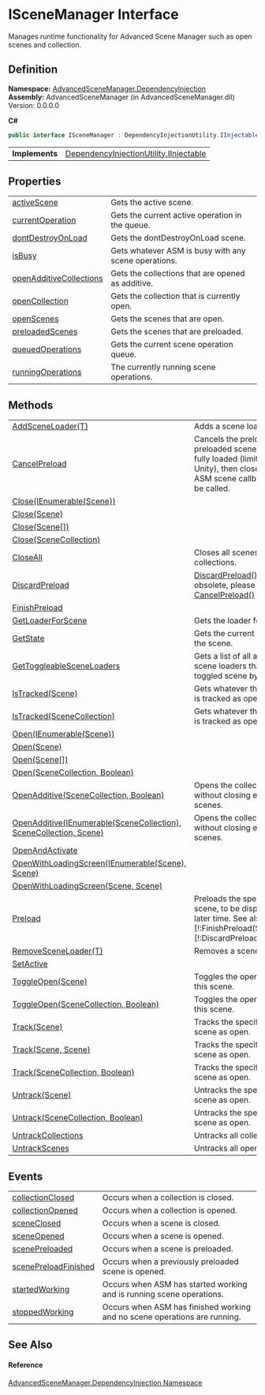 # ISceneManager Interface


Manages runtime functionality for Advanced Scene Manager such as open scenes and collection.



## Definition
**Namespace:** <a href="N_AdvancedSceneManager_DependencyInjection.md">AdvancedSceneManager.DependencyInjection</a>  
**Assembly:** AdvancedSceneManager (in AdvancedSceneManager.dll) Version: 0.0.0.0

**C#**
``` C#
public interface ISceneManager : DependencyInjectionUtility.IInjectable
```

<table><tr><td><strong>Implements</strong></td><td><a href="T_AdvancedSceneManager_DependencyInjection_DependencyInjectionUtility_IInjectable.md">DependencyInjectionUtility.IInjectable</a></td></tr>
</table>



## Properties
<table>
<tr>
<td><a href="P_AdvancedSceneManager_DependencyInjection_ISceneManager_activeScene.md">activeScene</a></td>
<td>Gets the active scene.</td></tr>
<tr>
<td><a href="P_AdvancedSceneManager_DependencyInjection_ISceneManager_currentOperation.md">currentOperation</a></td>
<td>Gets the current active operation in the queue.</td></tr>
<tr>
<td><a href="P_AdvancedSceneManager_DependencyInjection_ISceneManager_dontDestroyOnLoad.md">dontDestroyOnLoad</a></td>
<td>Gets the dontDestroyOnLoad scene.</td></tr>
<tr>
<td><a href="P_AdvancedSceneManager_DependencyInjection_ISceneManager_isBusy.md">isBusy</a></td>
<td>Gets whatever ASM is busy with any scene operations.</td></tr>
<tr>
<td><a href="P_AdvancedSceneManager_DependencyInjection_ISceneManager_openAdditiveCollections.md">openAdditiveCollections</a></td>
<td>Gets the collections that are opened as additive.</td></tr>
<tr>
<td><a href="P_AdvancedSceneManager_DependencyInjection_ISceneManager_openCollection.md">openCollection</a></td>
<td>Gets the collection that is currently open.</td></tr>
<tr>
<td><a href="P_AdvancedSceneManager_DependencyInjection_ISceneManager_openScenes.md">openScenes</a></td>
<td>Gets the scenes that are open.</td></tr>
<tr>
<td><a href="P_AdvancedSceneManager_DependencyInjection_ISceneManager_preloadedScenes.md">preloadedScenes</a></td>
<td>Gets the scenes that are preloaded.</td></tr>
<tr>
<td><a href="P_AdvancedSceneManager_DependencyInjection_ISceneManager_queuedOperations.md">queuedOperations</a></td>
<td>Gets the current scene operation queue.</td></tr>
<tr>
<td><a href="P_AdvancedSceneManager_DependencyInjection_ISceneManager_runningOperations.md">runningOperations</a></td>
<td>The currently running scene operations.</td></tr>
</table>

## Methods
<table>
<tr>
<td><a href="M_AdvancedSceneManager_DependencyInjection_ISceneManager_AddSceneLoader__1.md">AddSceneLoader(T)</a></td>
<td>Adds a scene loader.</td></tr>
<tr>
<td><a href="M_AdvancedSceneManager_DependencyInjection_ISceneManager_CancelPreload.md">CancelPreload</a></td>
<td>Cancels the preload. All preloaded scenes will be fully loaded (limitation by Unity), then closed. No ASM scene callbacks will be called.</td></tr>
<tr>
<td><a href="M_AdvancedSceneManager_DependencyInjection_ISceneManager_Close_3.md">Close(IEnumerable(Scene))</a></td>
<td> </td></tr>
<tr>
<td><a href="M_AdvancedSceneManager_DependencyInjection_ISceneManager_Close.md">Close(Scene)</a></td>
<td> </td></tr>
<tr>
<td><a href="M_AdvancedSceneManager_DependencyInjection_ISceneManager_Close_1.md">Close(Scene[])</a></td>
<td> </td></tr>
<tr>
<td><a href="M_AdvancedSceneManager_DependencyInjection_ISceneManager_Close_2.md">Close(SceneCollection)</a></td>
<td> </td></tr>
<tr>
<td><a href="M_AdvancedSceneManager_DependencyInjection_ISceneManager_CloseAll.md">CloseAll</a></td>
<td>Closes all scenes and collections.</td></tr>
<tr>
<td><a href="M_AdvancedSceneManager_DependencyInjection_ISceneManager_DiscardPreload.md">DiscardPreload</a></td>
<td><a href="M_AdvancedSceneManager_Core_Runtime_DiscardPreload.md">DiscardPreload()</a> is obsolete, please use <a href="M_AdvancedSceneManager_Core_Runtime_CancelPreload.md">CancelPreload()</a> instead.</td></tr>
<tr>
<td><a href="M_AdvancedSceneManager_DependencyInjection_ISceneManager_FinishPreload.md">FinishPreload</a></td>
<td> </td></tr>
<tr>
<td><a href="M_AdvancedSceneManager_DependencyInjection_ISceneManager_GetLoaderForScene.md">GetLoaderForScene</a></td>
<td>Gets the loader for <em>scene</em>.</td></tr>
<tr>
<td><a href="M_AdvancedSceneManager_DependencyInjection_ISceneManager_GetState.md">GetState</a></td>
<td>Gets the current state of the scene.</td></tr>
<tr>
<td><a href="M_AdvancedSceneManager_DependencyInjection_ISceneManager_GetToggleableSceneLoaders.md">GetToggleableSceneLoaders</a></td>
<td>Gets a list of all added scene loaders that can be toggled scene by scene.</td></tr>
<tr>
<td><a href="M_AdvancedSceneManager_DependencyInjection_ISceneManager_IsTracked.md">IsTracked(Scene)</a></td>
<td>Gets whatever this scene is tracked as open.</td></tr>
<tr>
<td><a href="M_AdvancedSceneManager_DependencyInjection_ISceneManager_IsTracked_1.md">IsTracked(SceneCollection)</a></td>
<td>Gets whatever this scene is tracked as open.</td></tr>
<tr>
<td><a href="M_AdvancedSceneManager_DependencyInjection_ISceneManager_Open_3.md">Open(IEnumerable(Scene))</a></td>
<td> </td></tr>
<tr>
<td><a href="M_AdvancedSceneManager_DependencyInjection_ISceneManager_Open.md">Open(Scene)</a></td>
<td> </td></tr>
<tr>
<td><a href="M_AdvancedSceneManager_DependencyInjection_ISceneManager_Open_1.md">Open(Scene[])</a></td>
<td> </td></tr>
<tr>
<td><a href="M_AdvancedSceneManager_DependencyInjection_ISceneManager_Open_2.md">Open(SceneCollection, Boolean)</a></td>
<td> </td></tr>
<tr>
<td><a href="M_AdvancedSceneManager_DependencyInjection_ISceneManager_OpenAdditive.md">OpenAdditive(SceneCollection, Boolean)</a></td>
<td>Opens the collection without closing existing scenes.</td></tr>
<tr>
<td><a href="M_AdvancedSceneManager_DependencyInjection_ISceneManager_OpenAdditive_1.md">OpenAdditive(IEnumerable(SceneCollection), SceneCollection, Scene)</a></td>
<td>Opens the collection without closing existing scenes.</td></tr>
<tr>
<td><a href="M_AdvancedSceneManager_DependencyInjection_ISceneManager_OpenAndActivate.md">OpenAndActivate</a></td>
<td> </td></tr>
<tr>
<td><a href="M_AdvancedSceneManager_DependencyInjection_ISceneManager_OpenWithLoadingScreen_1.md">OpenWithLoadingScreen(IEnumerable(Scene), Scene)</a></td>
<td> </td></tr>
<tr>
<td><a href="M_AdvancedSceneManager_DependencyInjection_ISceneManager_OpenWithLoadingScreen.md">OpenWithLoadingScreen(Scene, Scene)</a></td>
<td> </td></tr>
<tr>
<td><a href="M_AdvancedSceneManager_DependencyInjection_ISceneManager_Preload.md">Preload</a></td>
<td>Preloads the specified scene, to be displayed at a later time. See also: [!:FinishPreload(Scene)], [!:DiscardPreload(Scene)].</td></tr>
<tr>
<td><a href="M_AdvancedSceneManager_DependencyInjection_ISceneManager_RemoveSceneLoader__1.md">RemoveSceneLoader(T)</a></td>
<td>Removes a scene loader.</td></tr>
<tr>
<td><a href="M_AdvancedSceneManager_DependencyInjection_ISceneManager_SetActive.md">SetActive</a></td>
<td> </td></tr>
<tr>
<td><a href="M_AdvancedSceneManager_DependencyInjection_ISceneManager_ToggleOpen.md">ToggleOpen(Scene)</a></td>
<td>Toggles the open state of this scene.</td></tr>
<tr>
<td><a href="M_AdvancedSceneManager_DependencyInjection_ISceneManager_ToggleOpen_1.md">ToggleOpen(SceneCollection, Boolean)</a></td>
<td>Toggles the open state of this scene.</td></tr>
<tr>
<td><a href="M_AdvancedSceneManager_DependencyInjection_ISceneManager_Track.md">Track(Scene)</a></td>
<td>Tracks the specified scene as open.</td></tr>
<tr>
<td><a href="M_AdvancedSceneManager_DependencyInjection_ISceneManager_Track_1.md">Track(Scene, Scene)</a></td>
<td>Tracks the specified scene as open.</td></tr>
<tr>
<td><a href="M_AdvancedSceneManager_DependencyInjection_ISceneManager_Track_2.md">Track(SceneCollection, Boolean)</a></td>
<td>Tracks the specified scene as open.</td></tr>
<tr>
<td><a href="M_AdvancedSceneManager_DependencyInjection_ISceneManager_Untrack.md">Untrack(Scene)</a></td>
<td>Untracks the specified scene as open.</td></tr>
<tr>
<td><a href="M_AdvancedSceneManager_DependencyInjection_ISceneManager_Untrack_1.md">Untrack(SceneCollection, Boolean)</a></td>
<td>Untracks the specified scene as open.</td></tr>
<tr>
<td><a href="M_AdvancedSceneManager_DependencyInjection_ISceneManager_UntrackCollections.md">UntrackCollections</a></td>
<td>Untracks all collections.</td></tr>
<tr>
<td><a href="M_AdvancedSceneManager_DependencyInjection_ISceneManager_UntrackScenes.md">UntrackScenes</a></td>
<td>Untracks all open scenes.</td></tr>
</table>

## Events
<table>
<tr>
<td><a href="E_AdvancedSceneManager_DependencyInjection_ISceneManager_collectionClosed.md">collectionClosed</a></td>
<td>Occurs when a collection is closed.</td></tr>
<tr>
<td><a href="E_AdvancedSceneManager_DependencyInjection_ISceneManager_collectionOpened.md">collectionOpened</a></td>
<td>Occurs when a collection is opened.</td></tr>
<tr>
<td><a href="E_AdvancedSceneManager_DependencyInjection_ISceneManager_sceneClosed.md">sceneClosed</a></td>
<td>Occurs when a scene is closed.</td></tr>
<tr>
<td><a href="E_AdvancedSceneManager_DependencyInjection_ISceneManager_sceneOpened.md">sceneOpened</a></td>
<td>Occurs when a scene is opened.</td></tr>
<tr>
<td><a href="E_AdvancedSceneManager_DependencyInjection_ISceneManager_scenePreloaded.md">scenePreloaded</a></td>
<td>Occurs when a scene is preloaded.</td></tr>
<tr>
<td><a href="E_AdvancedSceneManager_DependencyInjection_ISceneManager_scenePreloadFinished.md">scenePreloadFinished</a></td>
<td>Occurs when a previously preloaded scene is opened.</td></tr>
<tr>
<td><a href="E_AdvancedSceneManager_DependencyInjection_ISceneManager_startedWorking.md">startedWorking</a></td>
<td>Occurs when ASM has started working and is running scene operations.</td></tr>
<tr>
<td><a href="E_AdvancedSceneManager_DependencyInjection_ISceneManager_stoppedWorking.md">stoppedWorking</a></td>
<td>Occurs when ASM has finished working and no scene operations are running.</td></tr>
</table>

## See Also


#### Reference
<a href="N_AdvancedSceneManager_DependencyInjection.md">AdvancedSceneManager.DependencyInjection Namespace</a>  

